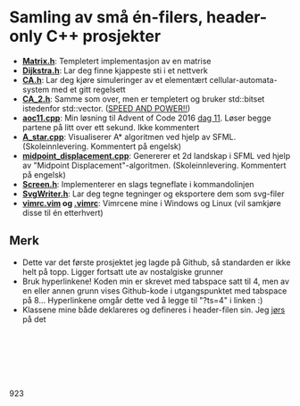 # Samling av små én-filers, header-only C++ prosjekter

* **[Matrix.h](./Matrix.h?ts=4)**: Templetert implementasjon av en matrise
* **[Dijkstra.h](./Dijkstra.h?ts=4)**: Lar deg finne kjappeste sti i et nettverk
* **[CA.h](./CA.h?ts=4">CA.h)**: Lar deg kjøre simuleringer av et elementært cellular-automata-system med et gitt regelsett 
* **[CA_2.h](./CA_2.h?ts=4)**: Samme som over, men er templetert og bruker std::bitset istedenfor std::vector. ([SPEED AND POWER!!](https://dk1xgl0d43mu1.cloudfront.net/user_files/scca/photos/002/313/848/large.jpg?1441839471))
* **[aoc11.cpp](./aoc11.cpp?ts=4)**: Min løsning til Advent of Code 2016 [dag 11](http://adventofcode.com/2016/day/11). Løser begge partene på litt over ett sekund. Ikke kommentert
* **[A_star.cpp](./A_star.cpp?ts=4)**: Visualiserer A* algoritmen ved hjelp av SFML. (Skoleinnlevering. Kommentert på engelsk)
* **[midpoint_displacement.cpp](./midpoint_displacement.cpp?ts=4)**: Genererer et 2d landskap i SFML ved hjelp av "Midpoint Displacement"-algoritmen. (Skoleinnlevering. Kommentert på engelsk)
* **[Screen.h](./Screen.h?ts=4)**: Implementerer en slags tegneflate i kommandolinjen
* **[SvgWriter.h](./SvgWriter.h?ts=4)**: Lar deg tegne tegninger og eksportere dem som svg-filer
* **[vimrc.vim](./vimrc.vim?ts=4) og [.vimrc](./.vimrc?ts=4)**: Vimrcene mine i Windows og Linux (vil samkjøre disse til én etterhvert)

## Merk

* Dette var det første prosjektet jeg lagde på Github, så standarden er ikke helt på topp. Ligger fortsatt ute av nostalgiske grunner
* Bruk hyperlinkene! Koden min er skrevet med tabspace satt til 4, men av en eller annen grunn vises Github-kode i utgangspunktet med tabspace på 8... Hyperlinkene omgår dette ved å legge til "?ts=4" i linken :)
* Klassene mine både deklareres og defineres i header-filen sin. Jeg [jørs](http://folk.ntnu.no/frh/frodeh.jpg) på det


</br></br></br></br></br></br>
923
